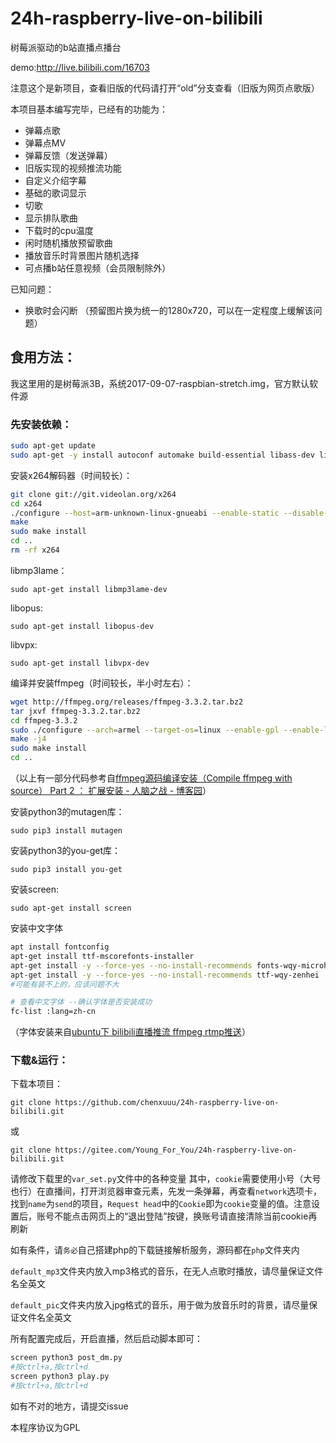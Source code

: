 # 24h-raspberry-live-on-bilibili
树莓派驱动的b站直播点播台

demo:http://live.bilibili.com/16703

注意这个是新项目，查看旧版的代码请打开“old”分支查看（旧版为网页点歌版）

本项目基本编写完毕，已经有的功能为：

- 弹幕点歌
- 弹幕点MV
- 弹幕反馈（发送弹幕）
- 旧版实现的视频推流功能
- 自定义介绍字幕
- 基础的歌词显示
- 切歌
- 显示排队歌曲
- 下载时的cpu温度
- 闲时随机播放预留歌曲
- 播放音乐时背景图片随机选择
- 可点播b站任意视频（会员限制除外）

已知问题：

- 换歌时会闪断 （预留图片换为统一的1280x720，可以在一定程度上缓解该问题）

## 食用方法：

我这里用的是树莓派3B，系统2017-09-07-raspbian-stretch.img，官方默认软件源

### 先安装依赖：

```Bash
sudo apt-get update
sudo apt-get -y install autoconf automake build-essential libass-dev libfreetype6-dev libtheora-dev libtool libvorbis-dev pkg-config texinfo wget zlib1g-dev
```

安装x264解码器（时间较长）：

```Bash
git clone git://git.videolan.org/x264
cd x264
./configure --host=arm-unknown-linux-gnueabi --enable-static --disable-opencl
make
sudo make install
cd ..
rm -rf x264
```

libmp3lame：
```
sudo apt-get install libmp3lame-dev
```
libopus:
```
sudo apt-get install libopus-dev
```
libvpx:
```
sudo apt-get install libvpx-dev
```

编译并安装ffmpeg（时间较长，半小时左右）：
```Bash
wget http://ffmpeg.org/releases/ffmpeg-3.3.2.tar.bz2
tar jxvf ffmpeg-3.3.2.tar.bz2
cd ffmpeg-3.3.2
sudo ./configure --arch=armel --target-os=linux --enable-gpl --enable-libx264 --enable-nonfree --enable-libass --enable-libfreetype  --enable-omx --enable-omx-rpi --enable-encoder=h264_omx --enable-mmal --enable-hwaccel=h264_mmal --enable-decoder=h264_mmal
make -j4
sudo make install
cd ..
```
（以上有一部分代码参考自[ffmpeg源码编译安装（Compile ffmpeg with source）  Part 2 ： 扩展安装 - 人脑之战 - 博客园](http://www.cnblogs.com/yaoz/p/6944942.html)）

安装python3的mutagen库：
```
sudo pip3 install mutagen
```

安装python3的you-get库：
```
sudo pip3 install you-get
```

安装screen:
```
sudo apt-get install screen
```

安装中文字体
```Bash
apt install fontconfig
apt-get install ttf-mscorefonts-installer
apt-get install -y --force-yes --no-install-recommends fonts-wqy-microhei
apt-get install -y --force-yes --no-install-recommends ttf-wqy-zenhei
#可能有装不上的，应该问题不大

# 查看中文字体 --确认字体是否安装成功
fc-list :lang=zh-cn
```
（字体安装来自[ubuntu下 bilibili直播推流 ffmpeg rtmp推送](https://ppx.ink/2.ppx)）


### 下载&运行：
下载本项目：
```
git clone https://github.com/chenxuuu/24h-raspberry-live-on-bilibili.git
```
或
```
git clone https://gitee.com/Young_For_You/24h-raspberry-live-on-bilibili.git
```

请修改下载里的`var_set.py`文件中的各种变量
其中，`cookie`需要使用小号（大号也行）在直播间，打开浏览器审查元素，先发一条弹幕，再查看`network`选项卡，找到`name`为`send`的项目，`Request head`中的`Cookie`即为`cookie`变量的值。注意设置后，账号不能点击网页上的“退出登陆”按键，换账号请直接清除当前cookie再刷新

如有条件，请`务必`自己搭建php的下载链接解析服务，源码都在`php`文件夹内

`default_mp3`文件夹内放入mp3格式的音乐，在无人点歌时播放，请尽量保证文件名全英文

`default_pic`文件夹内放入jpg格式的音乐，用于做为放音乐时的背景，请尽量保证文件名全英文

所有配置完成后，开启直播，然后启动脚本即可：
```Bash
screen python3 post_dm.py
#按ctrl+a,按ctrl+d
screen python3 play.py
#按ctrl+a,按ctrl+d
```

如有不对的地方，请提交issue

本程序协议为GPL